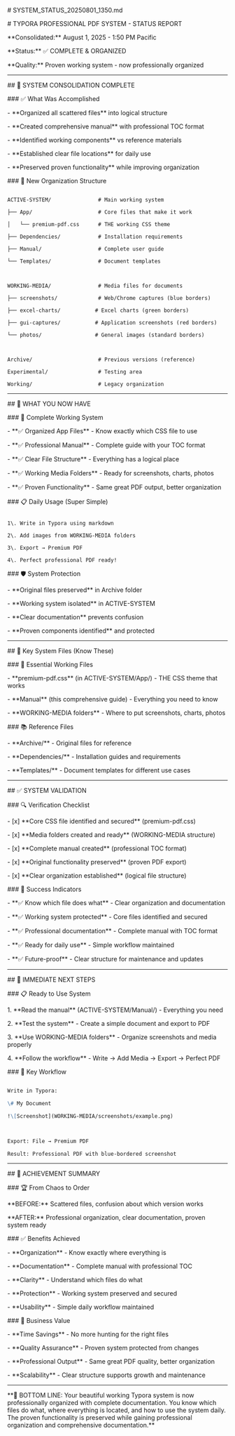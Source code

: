 \# SYSTEM\_STATUS\_20250801\_1350.md



\# TYPORA PROFESSIONAL PDF SYSTEM - STATUS REPORT



\*\*Consolidated:\*\* August 1, 2025 - 1:50 PM Pacific  

\*\*Status:\*\* ✅ COMPLETE \& ORGANIZED  

\*\*Quality:\*\* Proven working system - now professionally organized  



---



\## 🎯 SYSTEM CONSOLIDATION COMPLETE



\### ✅ What Was Accomplished

\- \*\*Organized all scattered files\*\* into logical structure

\- \*\*Created comprehensive manual\*\* with professional TOC format

\- \*\*Identified working components\*\* vs reference materials  

\- \*\*Established clear file locations\*\* for daily use

\- \*\*Preserved proven functionality\*\* while improving organization



\### 📁 New Organization Structure

```

ACTIVE-SYSTEM/               # Main working system

├── App/                     # Core files that make it work

│   └── premium-pdf.css      # THE working CSS theme

├── Dependencies/            # Installation requirements

├── Manual/                  # Complete user guide

└── Templates/               # Document templates



WORKING-MEDIA/               # Media files for documents  

├── screenshots/             # Web/Chrome captures (blue borders)

├── excel-charts/           # Excel charts (green borders)

├── gui-captures/           # Application screenshots (red borders)

└── photos/                 # General images (standard borders)



Archive/                     # Previous versions (reference)

Experimental/                # Testing area

Working/                     # Legacy organization

```



---



\## 🚀 WHAT YOU NOW HAVE



\### 🎯 Complete Working System

\- \*\*✅ Organized App Files\*\* - Know exactly which CSS file to use

\- \*\*✅ Professional Manual\*\* - Complete guide with your TOC format

\- \*\*✅ Clear File Structure\*\* - Everything has a logical place

\- \*\*✅ Working Media Folders\*\* - Ready for screenshots, charts, photos

\- \*\*✅ Proven Functionality\*\* - Same great PDF output, better organization



\### 📋 Daily Usage (Super Simple)

```

1\. Write in Typora using markdown

2\. Add images from WORKING-MEDIA folders

3\. Export → Premium PDF

4\. Perfect professional PDF ready!

```



\### 🛡️ System Protection

\- \*\*Original files preserved\*\* in Archive folder

\- \*\*Working system isolated\*\* in ACTIVE-SYSTEM

\- \*\*Clear documentation\*\* prevents confusion

\- \*\*Proven components identified\*\* and protected



---



\## 🎨 Key System Files (Know These)



\### 🔧 Essential Working Files

\- \*\*premium-pdf.css\*\* (in ACTIVE-SYSTEM/App/) - THE CSS theme that works

\- \*\*Manual\*\* (this comprehensive guide) - Everything you need to know

\- \*\*WORKING-MEDIA folders\*\* - Where to put screenshots, charts, photos



\### 📚 Reference Files

\- \*\*Archive/\*\* - Original files for reference

\- \*\*Dependencies/\*\* - Installation guides and requirements

\- \*\*Templates/\*\* - Document templates for different use cases



---



\## ✅ SYSTEM VALIDATION



\### 🔍 Verification Checklist

\- \[x] \*\*Core CSS file identified and secured\*\* (premium-pdf.css)

\- \[x] \*\*Media folders created and ready\*\* (WORKING-MEDIA structure)

\- \[x] \*\*Complete manual created\*\* (professional TOC format)

\- \[x] \*\*Original functionality preserved\*\* (proven PDF export)

\- \[x] \*\*Clear organization established\*\* (logical file structure)



\### 🎯 Success Indicators

\- \*\*✅ Know which file does what\*\* - Clear organization and documentation

\- \*\*✅ Working system protected\*\* - Core files identified and secured

\- \*\*✅ Professional documentation\*\* - Complete manual with TOC format

\- \*\*✅ Ready for daily use\*\* - Simple workflow maintained

\- \*\*✅ Future-proof\*\* - Clear structure for maintenance and updates



---



\## 🚀 IMMEDIATE NEXT STEPS



\### 📋 Ready to Use System

1\. \*\*Read the manual\*\* (ACTIVE-SYSTEM/Manual/) - Everything you need

2\. \*\*Test the system\*\* - Create a simple document and export to PDF

3\. \*\*Use WORKING-MEDIA folders\*\* - Organize screenshots and media properly

4\. \*\*Follow the workflow\*\* - Write → Add Media → Export → Perfect PDF



\### 🎯 Key Workflow

```markdown

Write in Typora:

\# My Document

!\[Screenshot](WORKING-MEDIA/screenshots/example.png)



Export: File → Premium PDF

Result: Professional PDF with blue-bordered screenshot

```



---



\## 🎉 ACHIEVEMENT SUMMARY



\### 🏆 From Chaos to Order

\*\*BEFORE:\*\* Scattered files, confusion about which version works  

\*\*AFTER:\*\* Professional organization, clear documentation, proven system ready



\### ✅ Benefits Achieved

\- \*\*Organization\*\* - Know exactly where everything is

\- \*\*Documentation\*\* - Complete manual with professional TOC

\- \*\*Clarity\*\* - Understand which files do what

\- \*\*Protection\*\* - Working system preserved and secured

\- \*\*Usability\*\* - Simple daily workflow maintained



\### 🚀 Business Value

\- \*\*Time Savings\*\* - No more hunting for the right files

\- \*\*Quality Assurance\*\* - Proven system protected from changes

\- \*\*Professional Output\*\* - Same great PDF quality, better organization

\- \*\*Scalability\*\* - Clear structure supports growth and maintenance



---



\*\*🎯 BOTTOM LINE: Your beautiful working Typora system is now professionally organized with complete documentation. You know which files do what, where everything is located, and how to use the system daily. The proven functionality is preserved while gaining professional organization and comprehensive documentation.\*\*

